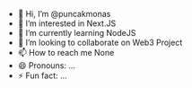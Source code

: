 - 👋 Hi, I’m @puncakmonas
- 👀 I’m interested in Next.JS
- 🌱 I’m currently learning NodeJS
- 💞️ I’m looking to collaborate on Web3 Project
- 📫 How to reach me None
- 😄 Pronouns: ...
- ⚡ Fun fact: ...

<!---
puncakmonas/puncakmonas is a ✨ special ✨ repository because its `README.md` (this file) appears on your GitHub profile.
You can click the Preview link to take a look at your changes.
--->
